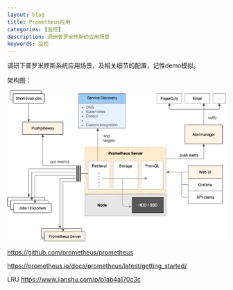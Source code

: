 ```yaml
---
layout: blog
title: Prometheus应用
categories: [监控]
description: 调研普罗米修斯的应用场景
keywords: 监控
---
```



调研下普罗米修斯系统应用场景，及相关细节的配置，记性demo模拟。

架构图：

![20210918165934](https://raw.githubusercontent.com/WalkingSun/WindBlog/gh-pages/images/ws2/20210918165934.png)

https://github.com/prometheus/prometheus

https://prometheus.io/docs/prometheus/latest/getting_started/



LRU
https://www.jianshu.com/p/b1ab4a170c3c